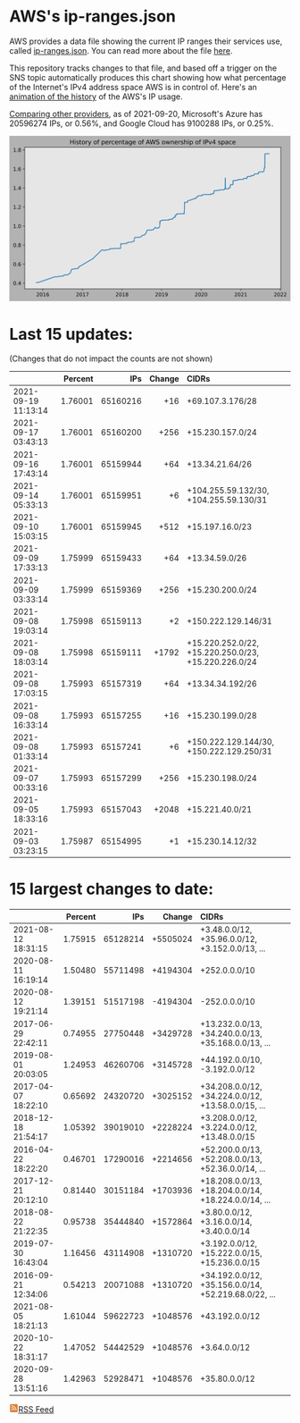 # AWS's ip-ranges.json

AWS provides a data file showing the current IP ranges their
services use, called [ip-ranges.json](https://ip-ranges.amazonaws.com/ip-ranges.json).  You 
can read more about the file [here](https://docs.aws.amazon.com/general/latest/gr/aws-ip-ranges.html).

This repository tracks changes to that file, and based off a trigger on the SNS topic 
automatically produces this chart showing how what percentage of the Internet's IPv4 
address space AWS is in control of.  Here's an 
[animation of the history](https://youtu.be/Su25yl7eol8) of the AWS's IP usage.

[Comparing other providers](https://github.com/seligman/cloud_sizes), as of 2021-09-20, Microsoft's Azure has 20596274 IPs, or 0.56%, and Google Cloud has 9100288 IPs, or 0.25%.

![History of AWS](history_count.svg)

# Last 15 updates:

(Changes that do not impact the counts are not shown)

| | Percent | IPs | Change | CIDRs |
| :--- | ---: | ---: | ---: | :--- |
| 2021-09-19 11:13:14 | 1.76001 | 65160216 | +16 | +69.107.3.176/28 |
| 2021-09-17 03:43:13 | 1.76001 | 65160200 | +256 | +15.230.157.0/24 |
| 2021-09-16 17:43:14 | 1.76001 | 65159944 | +64 | +13.34.21.64/26 |
| 2021-09-14 05:33:13 | 1.76001 | 65159951 | +6 | +104.255.59.132/30, +104.255.59.130/31 |
| 2021-09-10 15:03:15 | 1.76001 | 65159945 | +512 | +15.197.16.0/23 |
| 2021-09-09 17:33:13 | 1.75999 | 65159433 | +64 | +13.34.59.0/26 |
| 2021-09-09 03:33:14 | 1.75999 | 65159369 | +256 | +15.230.200.0/24 |
| 2021-09-08 19:03:14 | 1.75998 | 65159113 | +2 | +150.222.129.146/31 |
| 2021-09-08 18:03:14 | 1.75998 | 65159111 | +1792 | +15.220.252.0/22, +15.220.250.0/23, +15.220.226.0/24 |
| 2021-09-08 17:03:15 | 1.75993 | 65157319 | +64 | +13.34.34.192/26 |
| 2021-09-08 16:33:14 | 1.75993 | 65157255 | +16 | +15.230.199.0/28 |
| 2021-09-08 01:33:14 | 1.75993 | 65157241 | +6 | +150.222.129.144/30, +150.222.129.250/31 |
| 2021-09-07 00:33:16 | 1.75993 | 65157299 | +256 | +15.230.198.0/24 |
| 2021-09-05 18:33:16 | 1.75993 | 65157043 | +2048 | +15.221.40.0/21 |
| 2021-09-03 03:23:15 | 1.75987 | 65154995 | +1 | +15.230.14.12/32 |


# 15 largest changes to date:

| | Percent | IPs | Change | CIDRs |
| :--- | ---: | ---: | ---: | :--- |
| 2021-08-12 18:31:15 | 1.75915 | 65128214 | +5505024 | +3.48.0.0/12, +35.96.0.0/12, +3.152.0.0/13, ... |
| 2020-08-11 16:19:14 | 1.50480 | 55711498 | +4194304 | +252.0.0.0/10 |
| 2020-08-12 19:21:14 | 1.39151 | 51517198 | -4194304 | -252.0.0.0/10 |
| 2017-06-29 22:42:11 | 0.74955 | 27750448 | +3429728 | +13.232.0.0/13, +34.240.0.0/13, +35.168.0.0/13, ... |
| 2019-08-01 20:03:05 | 1.24953 | 46260706 | +3145728 | +44.192.0.0/10, -3.192.0.0/12 |
| 2017-04-07 18:22:10 | 0.65692 | 24320720 | +3025152 | +34.208.0.0/12, +34.224.0.0/12, +13.58.0.0/15, ... |
| 2018-12-18 21:54:17 | 1.05392 | 39019010 | +2228224 | +3.208.0.0/12, +3.224.0.0/12, +13.48.0.0/15 |
| 2016-04-22 18:22:20 | 0.46701 | 17290016 | +2214656 | +52.200.0.0/13, +52.208.0.0/13, +52.36.0.0/14, ... |
| 2017-12-21 20:12:10 | 0.81440 | 30151184 | +1703936 | +18.208.0.0/13, +18.204.0.0/14, +18.224.0.0/14, ... |
| 2018-08-22 21:22:35 | 0.95738 | 35444840 | +1572864 | +3.80.0.0/12, +3.16.0.0/14, +3.40.0.0/14 |
| 2019-07-30 16:43:04 | 1.16456 | 43114908 | +1310720 | +3.192.0.0/12, +15.222.0.0/15, +15.236.0.0/15 |
| 2016-09-21 12:34:06 | 0.54213 | 20071088 | +1310720 | +34.192.0.0/12, +35.156.0.0/14, +52.219.68.0/22, ... |
| 2021-08-05 18:21:13 | 1.61044 | 59622723 | +1048576 | +43.192.0.0/12 |
| 2020-10-22 18:31:17 | 1.47052 | 54442529 | +1048576 | +3.64.0.0/12 |
| 2020-09-28 13:51:16 | 1.42963 | 52928471 | +1048576 | +35.80.0.0/12 |


[![RSS Icon](rss-icon.png)RSS Feed](https://raw.githubusercontent.com/seligman/aws-ip-ranges/master/rss.xml)
